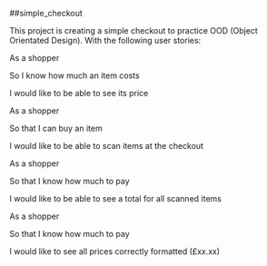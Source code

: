 ##simple_checkout

This project is creating a simple checkout to practice OOD (Object Orientated Design). With the following user stories:


As a shopper

So I know how much an item costs

I would like to be able to see its price


As a shopper

So that I can buy an item

I would like to be able to scan items at the checkout


As a shopper

So that I know how much to pay

I would like to be able to see a total for all scanned items


As a shopper

So that I know how much to pay

I would like to see all prices correctly formatted (£xx.xx)
